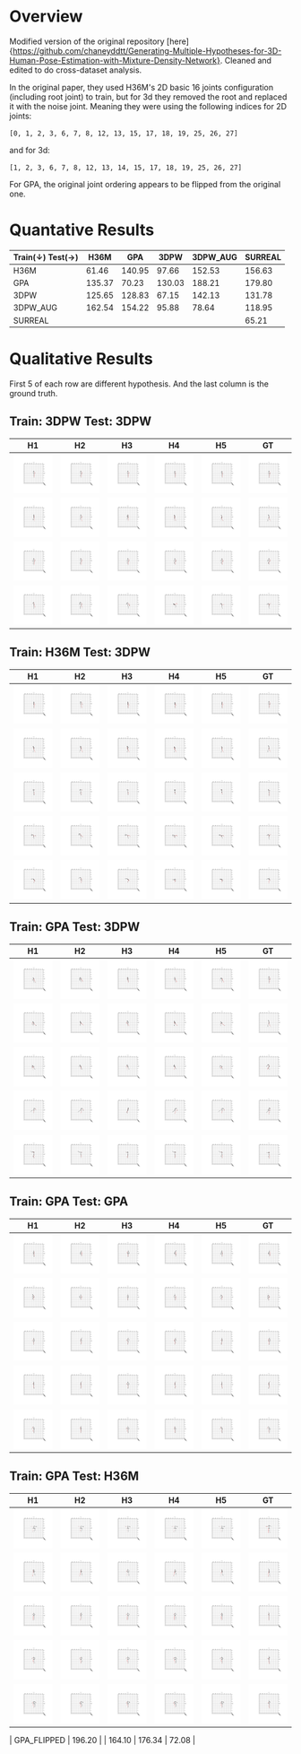 # Overview

Modified version of the original repository [here]{https://github.com/chaneyddtt/Generating-Multiple-Hypotheses-for-3D-Human-Pose-Estimation-with-Mixture-Density-Network}. Cleaned and edited to do cross-dataset analysis.

In the original paper, they used H36M's 2D basic 16 joints configuration (including root joint) to train, but for 3d they removed the root and replaced it with the noise joint. Meaning they were using the following indices for 2D joints: 

```
[0, 1, 2, 3, 6, 7, 8, 12, 13, 15, 17, 18, 19, 25, 26, 27]
```
and for 3d:
```
[1, 2, 3, 6, 7, 8, 12, 13, 14, 15, 17, 18, 19, 25, 26, 27]
```

For GPA, the original joint ordering appears to be flipped from the original one.

# Quantative Results

| Train(&#8595;) Test(&#8594;)   |  H36M  |  GPA   |  3DPW  | 3DPW_AUG | SURREAL |
|--------------------------------|--------|--------|--------|----------|---------|
| H36M                           |  61.46 | 140.95 |  97.66 |   152.53 |  156.63 |
| GPA                            | 135.37 |  70.23 | 130.03 |   188.21 |  179.80 |
| 3DPW                           | 125.65 | 128.83 |  67.15 |   142.13 |  131.78 |
| 3DPW_AUG                       | 162.54 | 154.22 |  95.88 |    78.64 |  118.95 |
| SURREAL                        |        |        |        |          |   65.21 |

# Qualitative Results
First 5 of each row are different hypothesis. And the last column is the ground truth.

## Train: 3DPW Test: 3DPW
| H1 | H2 | H3 | H4 | H5 | GT |
|----|----|----|----|----|----|
| <img src="./out/3dpw_3dpw/0_0.png"> | <img src="./out/3dpw_3dpw/0_1.png"> | <img src="./out/3dpw_3dpw/0_2.png"> | <img src="./out/3dpw_3dpw/0_3.png"> | <img src="./out/3dpw_3dpw/0_4.png"> | <img src="./out/3dpw_3dpw/0_gt.png"> |
| <img src="./out/3dpw_3dpw/1_0.png"> | <img src="./out/3dpw_3dpw/1_1.png"> | <img src="./out/3dpw_3dpw/1_2.png"> | <img src="./out/3dpw_3dpw/1_3.png"> | <img src="./out/3dpw_3dpw/1_4.png"> | <img src="./out/3dpw_3dpw/1_gt.png"> |
| <img src="./out/3dpw_3dpw/3_0.png"> | <img src="./out/3dpw_3dpw/3_1.png"> | <img src="./out/3dpw_3dpw/3_2.png"> | <img src="./out/3dpw_3dpw/3_3.png"> | <img src="./out/3dpw_3dpw/3_4.png"> | <img src="./out/3dpw_3dpw/3_gt.png"> |
| <img src="./out/3dpw_3dpw/10_0.png"> | <img src="./out/3dpw_3dpw/10_1.png"> | <img src="./out/3dpw_3dpw/10_2.png"> | <img src="./out/3dpw_3dpw/10_3.png"> | <img src="./out/3dpw_3dpw/10_4.png"> | <img src="./out/3dpw_3dpw/10_gt.png"> |

## Train: H36M Test: 3DPW
| H1 | H2 | H3 | H4 | H5 | GT |
|----|----|----|----|----|----|
| <img src="./out/h36m_3dpw/0_0.png"> | <img src="./out/h36m_3dpw/0_1.png"> | <img src="./out/h36m_3dpw/0_2.png"> | <img src="./out/h36m_3dpw/0_3.png"> | <img src="./out/h36m_3dpw/0_4.png"> | <img src="./out/h36m_3dpw/0_gt.png"> |
| <img src="./out/h36m_3dpw/1_0.png"> |  <img src="./out/h36m_3dpw/1_1.png"> | <img src="./out/h36m_3dpw/1_2.png"> | <img src="./out/h36m_3dpw/1_3.png"> | <img src="./out/h36m_3dpw/1_4.png"> | <img src="./out/h36m_3dpw/1_gt.png"> |
| <img src="./out/h36m_3dpw/9_0.png"> |  <img src="./out/h36m_3dpw/9_1.png"> | <img src="./out/h36m_3dpw/9_2.png"> | <img src="./out/h36m_3dpw/9_3.png"> | <img src="./out/h36m_3dpw/9_4.png"> | <img src="./out/h36m_3dpw/9_gt.png"> |
| <img src="./out/h36m_3dpw/10_0.png"> | <img src="./out/h36m_3dpw/10_1.png"> | <img src="./out/h36m_3dpw/10_2.png"> | <img src="./out/h36m_3dpw/10_3.png"> | <img src="./out/h36m_3dpw/10_4.png"> | <img src="./out/h36m_3dpw/10_gt.png"> |
| <img src="./out/h36m_3dpw/11_0.png"> | <img src="./out/h36m_3dpw/11_1.png"> | <img src="./out/h36m_3dpw/11_2.png"> | <img src="./out/h36m_3dpw/11_3.png"> | <img src="./out/h36m_3dpw/11_4.png"> | <img src="./out/h36m_3dpw/11_gt.png"> |

## Train: GPA Test: 3DPW
| H1 | H2 | H3 | H4 | H5 | GT |
|----|----|----|----|----|----|
| <img src="./out/gpa_3dpw/0_0.png"> | <img src="./out/gpa_3dpw/0_1.png"> | <img src="./out/gpa_3dpw/0_2.png"> | <img src="./out/gpa_3dpw/0_3.png"> | <img src="./out/gpa_3dpw/0_4.png"> | <img src="./out/gpa_3dpw/0_gt.png"> |
| <img src="./out/gpa_3dpw/1_0.png"> | <img src="./out/gpa_3dpw/1_1.png"> | <img src="./out/gpa_3dpw/1_2.png"> | <img src="./out/gpa_3dpw/1_3.png"> | <img src="./out/gpa_3dpw/1_4.png"> | <img src="./out/gpa_3dpw/1_gt.png"> |
| <img src="./out/gpa_3dpw/2_0.png"> | <img src="./out/gpa_3dpw/2_1.png"> | <img src="./out/gpa_3dpw/2_2.png"> | <img src="./out/gpa_3dpw/2_3.png"> | <img src="./out/gpa_3dpw/2_4.png"> | <img src="./out/gpa_3dpw/2_gt.png"> |
| <img src="./out/gpa_3dpw/7_0.png"> | <img src="./out/gpa_3dpw/7_1.png"> | <img src="./out/gpa_3dpw/7_2.png"> | <img src="./out/gpa_3dpw/7_3.png"> | <img src="./out/gpa_3dpw/7_4.png"> | <img src="./out/gpa_3dpw/7_gt.png"> |
| <img src="./out/gpa_3dpw/12_0.png"> | <img src="./out/gpa_3dpw/12_1.png"> | <img src="./out/gpa_3dpw/12_2.png"> | <img src="./out/gpa_3dpw/12_3.png"> | <img src="./out/gpa_3dpw/12_4.png"> | <img src="./out/gpa_3dpw/12_gt.png"> |

## Train: GPA Test: GPA
| H1 | H2 | H3 | H4 | H5 | GT |
|----|----|----|----|----|----|
| <img src="./out/gpa_gpa/0_0.png"> | <img src="./out/gpa_gpa/0_1.png"> | <img src="./out/gpa_gpa/0_2.png"> | <img src="./out/gpa_gpa/0_3.png"> | <img src="./out/gpa_gpa/0_4.png"> | <img src="./out/gpa_gpa/0_gt.png"> |
| <img src="./out/gpa_gpa/1_0.png"> | <img src="./out/gpa_gpa/1_1.png"> | <img src="./out/gpa_gpa/1_2.png"> | <img src="./out/gpa_gpa/1_3.png"> | <img src="./out/gpa_gpa/1_4.png"> | <img src="./out/gpa_gpa/1_gt.png"> |
| <img src="./out/gpa_gpa/2_0.png"> | <img src="./out/gpa_gpa/2_1.png"> | <img src="./out/gpa_gpa/2_2.png"> | <img src="./out/gpa_gpa/2_3.png"> | <img src="./out/gpa_gpa/2_4.png"> | <img src="./out/gpa_gpa/2_gt.png"> |
|  <img src="./out/gpa_gpa/3_0.png"> | <img src="./out/gpa_gpa/3_1.png"> | <img src="./out/gpa_gpa/3_2.png"> | <img src="./out/gpa_gpa/3_3.png"> | <img src="./out/gpa_gpa/3_4.png"> | <img src="./out/gpa_gpa/3_gt.png"> |
| <img src="./out/gpa_gpa/4_0.png"> | <img src="./out/gpa_gpa/4_1.png"> | <img src="./out/gpa_gpa/4_2.png"> | <img src="./out/gpa_gpa/4_3.png"> | <img src="./out/gpa_gpa/4_4.png"> | <img src="./out/gpa_gpa/4_gt.png"> |

## Train: GPA Test: H36M
| H1 | H2 | H3 | H4 | H5 | GT |
|----|----|----|----|----|----|
| <img src="./out/gpa_h36m/0_0.png"> | <img src="./out/gpa_h36m/0_1.png"> | <img src="./out/gpa_h36m/0_2.png"> | <img src="./out/gpa_h36m/0_3.png"> | <img src="./out/gpa_h36m/0_4.png"> | <img src="./out/gpa_h36m/0_gt.png"> |
| <img src="./out/gpa_h36m/1_0.png"> | <img src="./out/gpa_h36m/1_1.png"> | <img src="./out/gpa_h36m/1_2.png"> | <img src="./out/gpa_h36m/1_3.png"> | <img src="./out/gpa_h36m/1_4.png"> | <img src="./out/gpa_h36m/1_gt.png"> |
| <img src="./out/gpa_h36m/2_0.png"> | <img src="./out/gpa_h36m/2_1.png"> | <img src="./out/gpa_h36m/2_2.png"> | <img src="./out/gpa_h36m/2_3.png"> | <img src="./out/gpa_h36m/2_4.png"> | <img src="./out/gpa_h36m/2_gt.png"> |
| <img src="./out/gpa_h36m/3_0.png"> | <img src="./out/gpa_h36m/3_1.png"> | <img src="./out/gpa_h36m/3_2.png"> | <img src="./out/gpa_h36m/3_3.png"> | <img src="./out/gpa_h36m/3_4.png"> | <img src="./out/gpa_h36m/3_gt.png"> |
| <img src="./out/gpa_h36m/4_0.png"> | <img src="./out/gpa_h36m/4_1.png"> | <img src="./out/gpa_h36m/4_2.png"> | <img src="./out/gpa_h36m/4_3.png"> | <img src="./out/gpa_h36m/4_4.png"> | <img src="./out/gpa_h36m/4_gt.png"> |


| GPA_FLIPPED                    | 196.20 |        | 164.10 |   176.34 |       72.08 |